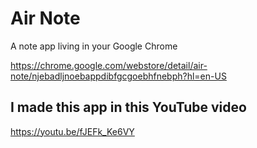 # Air Note
A note app living in your Google Chrome

https://chrome.google.com/webstore/detail/air-note/njebadljnoebappdibfgcgoebhfnebph?hl=en-US

## I made this app in this YouTube video
https://youtu.be/fJEFk_Ke6VY
